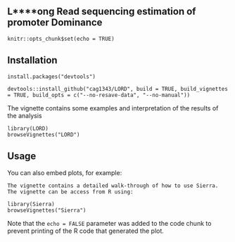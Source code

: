 **L****o**ng **R**ead sequencing estimation of promoter **D**ominance
-------


```{r setup, include=FALSE}
knitr::opts_chunk$set(echo = TRUE)
```

## Installation 

```install.packages("devtools")```

```devtools::install_github("cag1343/LORD", build = TRUE, build_vignettes = TRUE, build_opts = c("--no-resave-data", "--no-manual"))```

The vignette contains some examples and interpretation of the results of the analysis 
```
library(LORD)
browseVignettes("LORD")
```

## Usage

You can also embed plots, for example:

```{r pressure, echo=FALSE}
The vignette contains a detailed walk-through of how to use Sierra. The vignette can be access from R using:

library(Sierra)
browseVignettes("Sierra")
```

Note that the `echo = FALSE` parameter was added to the code chunk to prevent printing of the R code that generated the plot.

